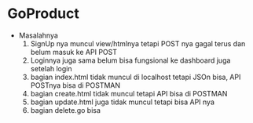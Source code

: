 # GoProduct

- Masalahnya
  1. SignUp nya muncul view/htmlnya tetapi POST nya gagal terus dan belum masuk ke API POST
  2. Loginnya juga sama belum bisa fungsional ke dashboard juga setelah login
  3. bagian index.html tidak muncul di localhost tetapi JSOn bisa, API POSTnya bisa di POSTMAN
  4. bagian create.html tidak muncul tetapi API bisa di POSTMAN
  5. bagian update.html juga tidak muncul tetapi bisa API nya
  6. bagian delete.go bisa
